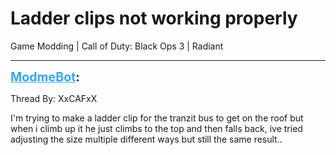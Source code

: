 # Ladder clips not working properly
Game Modding | Call of Duty: Black Ops 3 | Radiant

---
<strong style="font-size: 1.4em;"><span style="text-decoration: underline;text-decoration-color: #34a7f9;"><span style="color:#34a7f9;">ModmeBot</span></span>:</strong>

<p>Thread By: XxCAFxX<br /><p style="text-align:left;">I&#39;m trying to make a ladder clip for the tranzit bus to get on the roof but when i climb up it he just climbs to the top and then falls back, ive tried adjusting the size multiple different ways but still the same result..</p></p>

